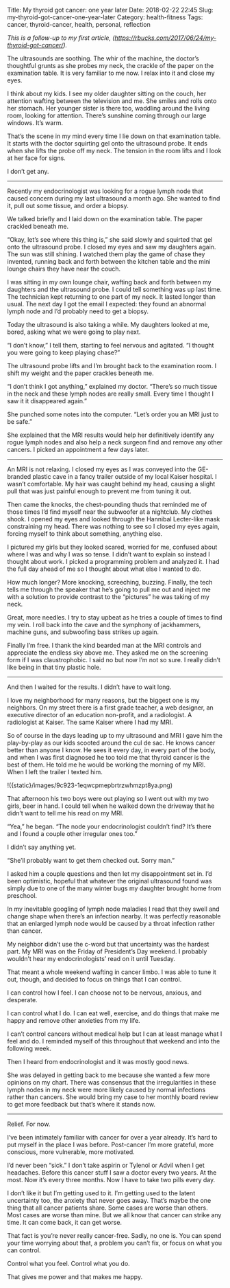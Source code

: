 Title: My thyroid got cancer: one year later
Date: 2018-02-22 22:45
Slug: my-thyroid-got-cancer-one-year-later
Category: health-fitness
Tags: cancer, thyroid-cancer, health, personal, reflection

*This is a follow-up to my first article, (https://rbucks.com/2017/06/24/my-thyroid-got-cancer/).*

The ultrasounds are soothing. The whir of the machine, the doctor’s thoughtful grunts as she probes my neck, the crackle of the paper on the examination table. It is very familiar to me now. I relax into it and close my eyes.

I think about my kids. I see my older daughter sitting on the couch, her attention wafting between the television and me. She smiles and rolls onto her stomach. Her younger sister is there too, waddling around the living room, looking for attention. There’s sunshine coming through our large windows. It’s warm.

That’s the scene in my mind every time I lie down on that examination table. It starts with the doctor squirting gel onto the ultrasound probe. It ends when she lifts the probe off my neck. The tension in the room lifts and I look at her face for signs.

I don’t get any.

---

Recently my endocrinologist was looking for a rogue lymph node that caused concern during my last ultrasound a month ago. She wanted to find it, pull out some tissue, and order a biopsy.

We talked briefly and I laid down on the examination table. The paper crackled beneath me.

“Okay, let’s see where this thing is,” she said slowly and squirted that gel onto the ultrasound probe. I closed my eyes and saw my daughters again. The sun was still shining. I watched them play the game of chase they invented, running back and forth between the kitchen table and the mini lounge chairs they have near the couch.

I was sitting in my own lounge chair, wafting back and forth between my daughters and the ultrasound probe. I could tell something was up last time. The technician kept returning to one part of my neck. It lasted longer than usual. The next day I got the email I expected: they found an abnormal lymph node and I’d probably need to get a biopsy.

Today the ultrasound is also taking a while. My daughters looked at me, bored, asking what we were going to play next.

“I don’t know,” I tell them, starting to feel nervous and agitated. “I thought you were going to keep playing chase?”

The ultrasound probe lifts and I’m brought back to the examination room. I shift my weight and the paper crackles beneath me.

“I don’t think I got anything,” explained my doctor. “There’s so much tissue in the neck and these lymph nodes are really small. Every time I thought I saw it it disappeared again.”

She punched some notes into the computer. “Let’s order you an MRI just to be safe.”

She explained that the MRI results would help her definitively identify any rogue lymph nodes and also help a neck surgeon find and remove any other cancers. I picked an appointment a few days later.

---

An MRI is not relaxing. I closed my eyes as I was conveyed into the GE-branded plastic cave in a fancy trailer outside of my local Kaiser hospital. I wasn’t comfortable. My hair was caught behind my head, causing a slight pull that was just painful enough to prevent me from tuning it out.

Then came the knocks, the chest-pounding thuds that reminded me of those times I’d find myself near the subwoofer at a nightclub. My clothes shook. I opened my eyes and looked through the Hannibal Lecter-like mask constraining my head. There was nothing to see so I closed my eyes again, forcing myself to think about something, anything else.

I pictured my girls but they looked scared, worried for me, confused about where I was and why I was so tense. I didn’t want to explain so instead I thought about work. I picked a programming problem and analyzed it. I had the full day ahead of me so I thought about what else I wanted to do.

How much longer? More knocking, screeching, buzzing. Finally, the tech tells me through the speaker that he’s going to pull me out and inject me with a solution to provide contrast to the “pictures” he was taking of my neck.

Great, more needles. I try to stay upbeat as he tries a couple of times to find my vein. I roll back into the cave and the symphony of jackhammers, machine guns, and subwoofing bass strikes up again.

Finally I’m free. I thank the kind bearded man at the MRI controls and appreciate the endless sky above me. They asked me on the screening form if I was claustrophobic. I said no but now I’m not so sure. I really didn’t like being in that tiny plastic hole.

---

And then I waited for the results. I didn’t have to wait long.

I love my neighborhood for many reasons, but the biggest one is my neighbors. On my street there is a first grade teacher, a web designer, an executive director of an education non-profit, and a radiologist. A radiologist at Kaiser. The same Kaiser where I had my MRI.

So of course in the days leading up to my ultrasound and MRI I gave him the play-by-play as our kids scooted around the cul de sac. He knows cancer better than anyone I know. He sees it every day, in every part of the body, and when I was first diagnosed he too told me that thyroid cancer is the best of them. He told me he would be working the morning of my MRI. When I left the trailer I texted him.

!({static}/images/9c923-1eqwcpmepbrtrzwhmzpt8ya.png)

That afternoon his two boys were out playing so I went out with my two girls, beer in hand. I could tell when he walked down the driveway that he didn’t want to tell me his read on my MRI.

“Yea,” he began. “The node your endocrinologist couldn’t find? It’s there and I found a couple other irregular ones too.”

I didn’t say anything yet.

“She’ll probably want to get them checked out. Sorry man.”

I asked him a couple questions and then let my disappointment set in. I’d been optimistic, hopeful that whatever the original ultrasound found was simply due to one of the many winter bugs my daughter brought home from preschool.

In my inevitable googling of lymph node maladies I read that they swell and change shape when there’s an infection nearby. It was perfectly reasonable that an enlarged lymph node would be caused by a throat infection rather than cancer.

My neighbor didn’t use the c-word but that uncertainty was the hardest part. My MRI was on the Friday of President’s Day weekend. I probably wouldn’t hear my endocrinologists’ read on it until Tuesday.

That meant a whole weekend wafting in cancer limbo. I was able to tune it out, though, and decided to focus on things that I can control.

I can control how I feel. I can choose not to be nervous, anxious, and desperate.

I can control what I do. I can eat well, exercise, and do things that make me happy and remove other anxieties from my life.

I can’t control cancers without medical help but I can at least manage what I feel and do. I reminded myself of this throughout that weekend and into the following week.

Then I heard from endocrinologist and it was mostly good news.

She was delayed in getting back to me because she wanted a few more opinions on my chart. There was consensus that the irregularities in these lymph nodes in my neck were more likely caused by normal infections rather than cancers. She would bring my case to her monthly board review to get more feedback but that’s where it stands now.

---

Relief. For now.

I’ve been intimately familiar with cancer for over a year already. It’s hard to put myself in the place I was before. Post-cancer I’m more grateful, more conscious, more vulnerable, more motivated.

I’d never been “sick.” I don’t take aspirin or Tylenol or Advil when I get headaches. Before this cancer stuff I saw a doctor every two years. At the most. Now it’s every three months. Now I have to take two pills every day.

I don’t like it but I’m getting used to it. I’m getting used to the latent uncertainty too, the anxiety that never goes away. That’s maybe the one thing that all cancer patients share. Some cases are worse than others. Most cases are worse than mine. But we all know that cancer can strike any time. It can come back, it can get worse.

That fact is you’re never really cancer-free. Sadly, no one is. You can spend your time worrying about that, a problem you can’t fix, or focus on what you can control.

Control what you feel. Control what you do.

That gives me power and that makes me happy.